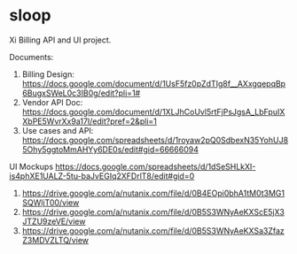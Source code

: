 # sloop

Xi Billing API and UI project.

Documents:
1. Billing Design: https://docs.google.com/document/d/1UsF5fz0pZdTIg8f__AXxgqepqBp6BugxSWeL0c3IB0g/edit?pli=1#
2. Vendor API Doc: https://docs.google.com/document/d/1XLJhCoUvl5rtFjPsJgsA_LbFpuIXXbPE5WvrXx9a17I/edit?pref=2&pli=1
3. Use cases and API: https://docs.google.com/spreadsheets/d/1royaw2pQ0SdbexN35YohUJ85Ohy5ggtoMmAHYy6DE0s/edit#gid=66666094

UI Mockups
https://docs.google.com/spreadsheets/d/1dSeSHLkXI-is4phXE1UALZ-5tu-baJvEGIq2XFDrlT8/edit#gid=0

1. https://drive.google.com/a/nutanix.com/file/d/0B4EOpi0bhA1tM0t3MG1SQWljT00/view
2. https://drive.google.com/a/nutanix.com/file/d/0B5S3WNyAeKXScE5jX3JTZU9zeVE/view
3. https://drive.google.com/a/nutanix.com/file/d/0B5S3WNyAeKXSa3ZfazZ3MDVZLTQ/view
